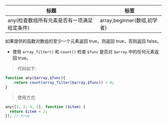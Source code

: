 | 标题                                        | 标签                        |
| ------------------------------------------- | --------------------------- |
| any(检查数组所有元素是否有一项满足给定条件) | array,beginner(数组,初学者) |

如果提供的函数对数组的至少一个元素返回 true，则返回 true，否则返回 false。

* 使用 `array_filter()` 和 `count()` 检查 `$func` 是否对 `$array` 中的任何元素返回 true。

> 代码如下:

```php
function any($array,$func){
    return count(array_filter($array,$func)) > 0;
}
```

> 使用方式:

```php
any([2, 3, 4, 5], function ($item) {
  return $item < 2;
}); // true
```